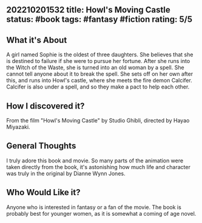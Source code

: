 202210201532
title: Howl's Moving Castle
status: #book
tags: #fantasy #fiction
rating: 5/5
---

## What it's About

A girl named Sophie is the oldest of three daughters. She believes that she is destined to failure if she were to pursue her fortune. After she runs into the Witch of the Waste, she is turned into an old woman by a spell. She cannot tell anyone about it to break the spell. She sets off on her own after this, and runs into Howl's castle, where she meets the fire demon Calcifer. Calcifer is also under a spell, and so they make a pact to help each other. 

## How I discovered it?

From the film "Howl's Moving Castle" by Studio Ghibli, directed by Hayao Miyazaki.

## General Thoughts

I truly adore this book and movie. So many parts of the animation were taken directly from the book, it's astonishing how much life and character was truly in the original by Dianne Wynn Jones.

## Who Would Like it?

Anyone who is interested in fantasy or a fan of the movie. The book is probably best for younger women, as it is somewhat a coming of age novel.

